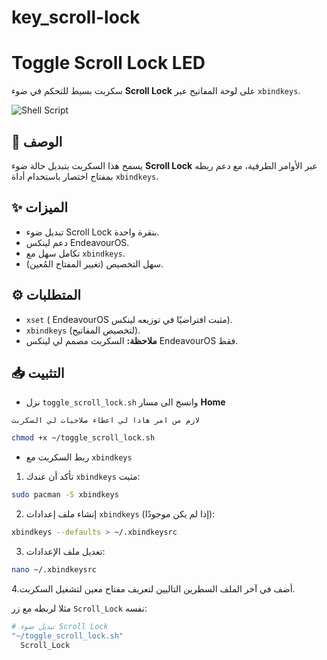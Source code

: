 # key_scroll-lock


# Toggle Scroll Lock LED

سكربت بسيط للتحكم في ضوء **Scroll Lock** على لوحة المفاتيح عبر `xbindkeys`.

![Shell Script](https://img.shields.io/badge/Shell_Script-%23121011.svg?style=for-the-badge&logo=gnu-bash&logoColor=white)

## 📜 الوصف
يسمح هذا السكربت بتبديل حالة ضوء **Scroll Lock** عبر الأوامر الطرفية، مع دعم ربطه بمفتاح اختصار باستخدام أداة `xbindkeys`.

## ✨ الميزات
- تبديل ضوء Scroll Lock بنقرة واحدة.
- دعم  لينكس EndeavourOS.
- تكامل سهل مع `xbindkeys`.
- سهل التخصيص (تغيير المفتاح المُعين).

## ⚙️ المتطلبات
- `xset` ( EndeavourOS مثبت افتراضيًا في توزيعه لينكس).
- `xbindkeys` (لتخصيص المفاتيح).
- **ملاحظة:** السكربت مصمم لي لينكس EndeavourOS فقط.


## 📥 التثبيت

- نزل `toggle_scroll_lock.sh` وانسخ الى مسار **Home** 

`لازم من امر هادا لي اعطاء صلاحيات لي السكربت `

```bash
chmod +x ~/toggle_scroll_lock.sh
```

- ربط السكربت مع `xbindkeys`

1. تأكد أن عندك `xbindkeys` مثبت:
```bash
sudo pacman -S xbindkeys
```


2. إنشاء ملف إعدادات `xbindkeys` (إذا لم يكن موجودًا):
```bash
xbindkeys --defaults > ~/.xbindkeysrc
```
3. تعديل ملف الإعدادات:
```bash
nano ~/.xbindkeysrc
```

4.أضف في آخر الملف السطرين التاليين لتعريف مفتاح معين لتشغيل السكربت.

مثلا لربطه مع زر `Scroll_Lock` نفسه:

```bash
# تبديل ضوء Scroll Lock
"~/toggle_scroll_lock.sh"
  Scroll_Lock

```










































